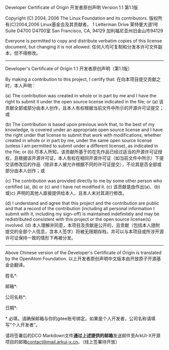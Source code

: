 Developer Certificate of Origin 
 开发者原创声明 
 Version 1.1 
 第1.1版 

 Copyright (C) 2004, 2006 The Linux Foundation and its contributors. 
 版权所有(C)2004,2006 Linux基金会及其贡献者。 
 1 Letterman Drive 
 莱特曼大道1号 
 Suite D4700 
 D4700室 
 San Francisco, CA, 94129 
 加利福尼亚州旧金山市94129 

 Everyone is permitted to copy and distribute verbatim copies of this license document, but changing it is not allowed. 
 任何人均可复制和分发本许可文件副本，但不得修改。 
***************************************************

 Developer's Certificate of Origin 1.1 
 开发者原创声明（第1.1版） 

 By making a contribution to this project, I certify that: 
 在向本项目提交贡献之时，本人声明： 

 (a) The contribution was created in whole or in part by me and I have the right to submit it under the open source license indicated in the file; or 
 (a) 该贡献全部或部分由本人创作，且本人有权根据当前文件中所示的开源许可证提交；或 

 (b) The contribution is based upon previous work that, to the best of my knowledge, is covered under an appropriate open source license and I have the right under that license to submit that work with modifications, whether created in whole or in part by me, under the same open source license (unless I am permitted to submit under a different license), as indicated in the file; or 
 (b) 尽本人所知，该贡献所基于的在先作品已经过适当的开源许可证授权，且根据该开源许可证，本人有权在相同开源许可证（如当前文件中所示）下提交该修改后的作品（除非本人被允许根据不同的许可证提交），不论其是否全部或部分由本人创作；或 

 (c) The contribution was provided directly to me by some other person who certified (a), (b) or (c) and I have not modified it. 
 (c) 该贡献是由作出(a)、(b) 或(c) 声明的其他人直接提供给本人，且本人未对其进行修改。 

 (d) I understand and agree that this project and the contribution are public and that a record of the contribution (including all personal information I submit with it, including my sign-off) is maintained indefinitely and may be redistributed consistent with this project or the open source license(s) involved. 
 (d) 本人理解并同意，本项目及贡献是公开的，且贡献（包括本人随附提交的全部个人信息，含本人签字）将被无限期存档，并可以与本项目或所涉开源许可证保持一致的情形下再被分发。 

***************************************************
 Above Chinese version of the Developer's Certificate of Origin is translated by the OpenAtom Foundation. 
 以上开发者原创声明中文版本由开放原子开源基金会翻译。

 

姓名\*:

邮箱\*:

公司名称\*:

日期\*:

\* 必填。请确保邮箱与你的gitee账号绑定。如果是个人开发者，公司名称请填写“个人开发者”。

请将签署后的DCO Markdown文件**通过上述提供的邮箱**发送邮件至ArkUI-X开源项目的邮箱[contact@mail.arkui-x.cn](mailto:contact@mail.arkui-x.cn)。（线上签署待开放）